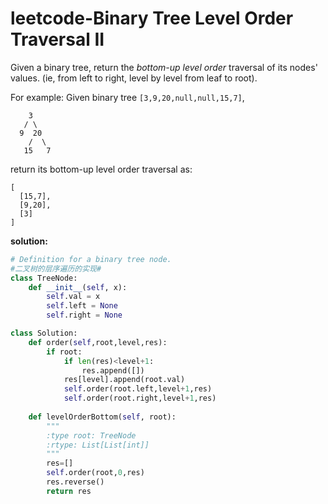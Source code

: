 # leetcode-Binary Tree Level Order Traversal II

Given a binary tree, return the *bottom-up level order* traversal of its nodes' values. (ie, from left to right, level by level from leaf to root).

For example:
Given binary tree `[3,9,20,null,null,15,7]`,

```
    3
   / \
  9  20
    /  \
   15   7
```



return its bottom-up level order traversal as:

```
[
  [15,7],
  [9,20],
  [3]
]
```



**solution:**

```python
# Definition for a binary tree node.
#二叉树的层序遍历的实现#
class TreeNode:
    def __init__(self, x):
        self.val = x
        self.left = None
        self.right = None

class Solution:
    def order(self,root,level,res):
        if root:
            if len(res)<level+1:
                res.append([])
            res[level].append(root.val)
            self.order(root.left,level+1,res)
            self.order(root.right,level+1,res)
            
    def levelOrderBottom(self, root):
        """
        :type root: TreeNode
        :rtype: List[List[int]]
        """
        res=[]
        self.order(root,0,res)
        res.reverse()
        return res
```

